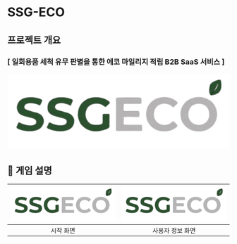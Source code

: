 
# SSG-ECO

## 프로젝트 개요
### [ 일회용품 세척 유무 판별을 통한 에코 마일리지 적립 B2B SaaS 서비스 ]
![alt text](SSS-removebg-preview.png)


## :leaves: 게임 설명
|![alt text](SSS-removebg-preview-1.png)|![alt text](SSS-removebg-preview-2.png)|
|:---:|:---:|
|시작 화면|사용자 정보 화면|


